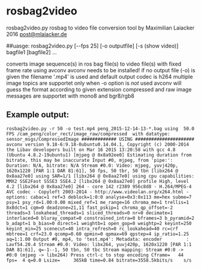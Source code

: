 # rosbag2video

rosbag2video.py
rosbag to video file conversion tool 
by Maximilian Laiacker 2016
post@mlaiacker.de

##uasge:
rosbag2video.py [--fps 25] [-o outputfile] [-s (show video)] bagfile1 [bagfile2] ...

converts image sequence(s) in ros bag file(s) to video file(s) with fixed frame rate using avconv
avconv needs to be installed!
if no output file (-o) is given the filename '<topic>.mp4' is used and default output codec is h264
multiple image topics are supportet only when -o option is _not_ used
avconv will guess the format according to given extension
compressed and raw image messages are supportet with mono8 and bgr8/rgb8

## Example output:
``rosbag2video.py -r 50 -o test.mp4 peng_2015-12-14-13-*.bag
using  50.0  FPS
/cam_peng/color_rect/image_raw/compressed  with datatype: sensor_msgs/CompressedImage
############# USING ######################
avconv version 9.18-6:9.18-0ubuntu0.14.04.1, Copyright (c) 2000-2014 the Libav developers
  built on Mar 16 2015 13:20:58 with gcc 4.8 (Ubuntu 4.8.2-19ubuntu1)
[mjpeg @ 0x8a92ee0] Estimating duration from bitrate, this may be inaccurate
Input #0, mjpeg, from 'pipe:':
  Duration: N/A, bitrate: N/A
    Stream #0.0: Video: mjpeg, yuvj420p, 1620x1220 [PAR 1:1 DAR 81:61], 50 fps, 50 tbr, 50 tbn
[libx264 @ 0x8aa27e0] using SAR=1/1
[libx264 @ 0x8aa27e0] using cpu capabilities: MMX2 SSE2Fast SSSE3 SSE4.2
[libx264 @ 0x8aa27e0] profile High, level 4.2
[libx264 @ 0x8aa27e0] 264 - core 142 r2389 956c8d8 - H.264/MPEG-4 AVC codec - Copyleft 2003-2014 - http://www.videolan.org/x264.html - options: cabac=1 ref=3 deblock=1:0:0 analyse=0x3:0x113 me=hex subme=7 psy=1 psy_rd=1.00:0.00 mixed_ref=1 me_range=16 chroma_me=1 trellis=1 8x8dct=1 cqm=0 deadzone=21,11 fast_pskip=1 chroma_qp_offset=-2 threads=3 lookahead_threads=1 sliced_threads=0 nr=0 decimate=1 interlaced=0 bluray_compat=0 constrained_intra=0 bframes=3 b_pyramid=2 b_adapt=1 b_bias=0 direct=1 weightb=1 open_gop=0 weightp=2 keyint=250 keyint_min=25 scenecut=40 intra_refresh=0 rc_lookahead=40 rc=crf mbtree=1 crf=23.0 qcomp=0.60 qpmin=0 qpmax=69 qpstep=4 ip_ratio=1.25 aq=1:1.00
Output #0, mp4, to 'test.mp4':
  Metadata:
    encoder         : Lavf54.20.4
    Stream #0.0: Video: libx264, yuvj420p, 1620x1220 [PAR 1:1 DAR 81:61], q=-1--1, 50 tbn, 50 tbc
Stream mapping:
  Stream #0:0 -> #0:0 (mjpeg -> libx264)
Press ctrl-c to stop encoding
Cframe=   44 fps=  4 q=0.0 Lsize=     365kB time=0.84 bitrate=3558.5kbits/s    s/s    ``
